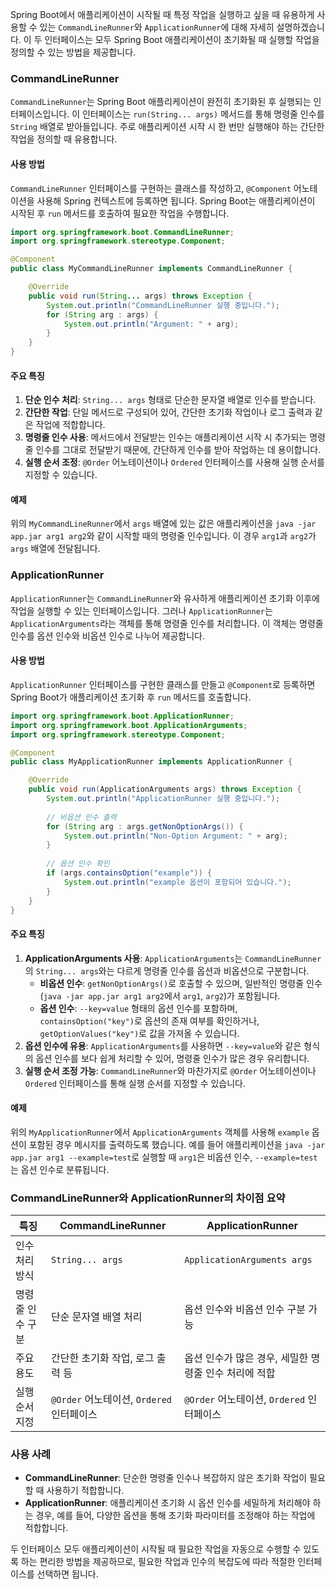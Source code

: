 Spring Boot에서 애플리케이션이 시작될 때 특정 작업을 실행하고 싶을 때 유용하게 사용할 수 있는 `CommandLineRunner`와 `ApplicationRunner`에 대해 자세히 설명하겠습니다. 이 두 인터페이스는 모두 Spring Boot 애플리케이션이 초기화될 때 실행할 작업을 정의할 수 있는 방법을 제공합니다.

### CommandLineRunner

`CommandLineRunner`는 Spring Boot 애플리케이션이 완전히 초기화된 후 실행되는 인터페이스입니다. 이 인터페이스는 `run(String... args)` 메서드를 통해 명령줄 인수를 `String` 배열로 받아들입니다. 주로 애플리케이션 시작 시 한 번만 실행해야 하는 간단한 작업을 정의할 때 유용합니다.

#### 사용 방법

`CommandLineRunner` 인터페이스를 구현하는 클래스를 작성하고, `@Component` 어노테이션을 사용해 Spring 컨텍스트에 등록하면 됩니다. Spring Boot는 애플리케이션이 시작된 후 `run` 메서드를 호출하여 필요한 작업을 수행합니다.

```java
import org.springframework.boot.CommandLineRunner;
import org.springframework.stereotype.Component;

@Component
public class MyCommandLineRunner implements CommandLineRunner {

    @Override
    public void run(String... args) throws Exception {
        System.out.println("CommandLineRunner 실행 중입니다.");
        for (String arg : args) {
            System.out.println("Argument: " + arg);
        }
    }
}
```

#### 주요 특징
1. **단순 인수 처리**: `String... args` 형태로 단순한 문자열 배열로 인수를 받습니다.
2. **간단한 작업**: 단일 메서드로 구성되어 있어, 간단한 초기화 작업이나 로그 출력과 같은 작업에 적합합니다.
3. **명령줄 인수 사용**: 메서드에서 전달받는 인수는 애플리케이션 시작 시 추가되는 명령줄 인수를 그대로 전달받기 때문에, 간단하게 인수를 받아 작업하는 데 용이합니다.
4. **실행 순서 조정**: `@Order` 어노테이션이나 `Ordered` 인터페이스를 사용해 실행 순서를 지정할 수 있습니다. 

#### 예제
위의 `MyCommandLineRunner`에서 `args` 배열에 있는 값은 애플리케이션을 `java -jar app.jar arg1 arg2`와 같이 시작할 때의 명령줄 인수입니다. 이 경우 `arg1`과 `arg2`가 `args` 배열에 전달됩니다.

### ApplicationRunner

`ApplicationRunner`는 `CommandLineRunner`와 유사하게 애플리케이션 초기화 이후에 작업을 실행할 수 있는 인터페이스입니다. 그러나 `ApplicationRunner`는 `ApplicationArguments`라는 객체를 통해 명령줄 인수를 처리합니다. 이 객체는 명령줄 인수를 옵션 인수와 비옵션 인수로 나누어 제공합니다.

#### 사용 방법

`ApplicationRunner` 인터페이스를 구현한 클래스를 만들고 `@Component`로 등록하면 Spring Boot가 애플리케이션 초기화 후 `run` 메서드를 호출합니다.

```java
import org.springframework.boot.ApplicationRunner;
import org.springframework.boot.ApplicationArguments;
import org.springframework.stereotype.Component;

@Component
public class MyApplicationRunner implements ApplicationRunner {

    @Override
    public void run(ApplicationArguments args) throws Exception {
        System.out.println("ApplicationRunner 실행 중입니다.");
        
        // 비옵션 인수 출력
        for (String arg : args.getNonOptionArgs()) {
            System.out.println("Non-Option Argument: " + arg);
        }
        
        // 옵션 인수 확인
        if (args.containsOption("example")) {
            System.out.println("example 옵션이 포함되어 있습니다.");
        }
    }
}
```

#### 주요 특징
1. **ApplicationArguments 사용**: `ApplicationArguments`는 `CommandLineRunner`의 `String... args`와는 다르게 명령줄 인수를 옵션과 비옵션으로 구분합니다.
   - **비옵션 인수**: `getNonOptionArgs()`로 호출할 수 있으며, 일반적인 명령줄 인수(`java -jar app.jar arg1 arg2`에서 `arg1`, `arg2`)가 포함됩니다.
   - **옵션 인수**: `--key=value` 형태의 옵션 인수를 포함하며, `containsOption("key")`로 옵션의 존재 여부를 확인하거나, `getOptionValues("key")`로 값을 가져올 수 있습니다.
2. **옵션 인수에 유용**: `ApplicationArguments`를 사용하면 `--key=value`와 같은 형식의 옵션 인수를 보다 쉽게 처리할 수 있어, 명령줄 인수가 많은 경우 유리합니다.
3. **실행 순서 조정 가능**: `CommandLineRunner`와 마찬가지로 `@Order` 어노테이션이나 `Ordered` 인터페이스를 통해 실행 순서를 지정할 수 있습니다.

#### 예제
위의 `MyApplicationRunner`에서 `ApplicationArguments` 객체를 사용해 `example` 옵션이 포함된 경우 메시지를 출력하도록 했습니다. 예를 들어 애플리케이션을 `java -jar app.jar arg1 --example=test`로 실행할 때 `arg1`은 비옵션 인수, `--example=test`는 옵션 인수로 분류됩니다.

### CommandLineRunner와 ApplicationRunner의 차이점 요약

| 특징                | CommandLineRunner                             | ApplicationRunner                                      |
|--------------------|----------------------------------------------|-------------------------------------------------------|
| 인수 처리 방식        | `String... args`                            | `ApplicationArguments args`                           |
| 명령줄 인수 구분      | 단순 문자열 배열 처리                        | 옵션 인수와 비옵션 인수 구분 가능                     |
| 주요 용도            | 간단한 초기화 작업, 로그 출력 등              | 옵션 인수가 많은 경우, 세밀한 명령줄 인수 처리에 적합  |
| 실행 순서 지정       | `@Order` 어노테이션, `Ordered` 인터페이스     | `@Order` 어노테이션, `Ordered` 인터페이스             |

### 사용 사례

- **CommandLineRunner**: 단순한 명령줄 인수나 복잡하지 않은 초기화 작업이 필요할 때 사용하기 적합합니다.
- **ApplicationRunner**: 애플리케이션 초기화 시 옵션 인수를 세밀하게 처리해야 하는 경우, 예를 들어, 다양한 옵션을 통해 초기화 파라미터를 조정해야 하는 작업에 적합합니다.

두 인터페이스 모두 애플리케이션이 시작될 때 필요한 작업을 자동으로 수행할 수 있도록 하는 편리한 방법을 제공하므로, 필요한 작업과 인수의 복잡도에 따라 적절한 인터페이스를 선택하면 됩니다.